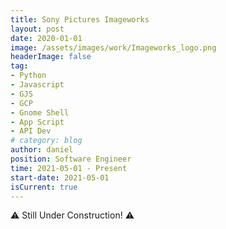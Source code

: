 ```yaml
---
title: Sony Pictures Imageworks
layout: post
date: 2020-01-01
image: /assets/images/work/Imageworks_logo.png
headerImage: false
tag:
- Python
- Javascript
- GJS
- GCP
- Gnome Shell
- App Script
- API Dev
# category: blog
author: daniel
position: Software Engineer
time: 2021-05-01 - Present
start-date: 2021-05-01
isCurrent: true
---
```



:warning: Still Under Construction! :warning: